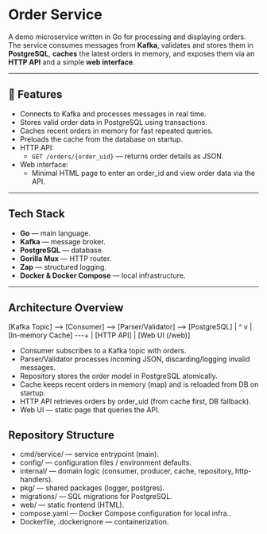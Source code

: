 # Order Service

A demo microservice written in Go for processing and displaying orders.
The service consumes messages from **Kafka**, validates and stores them in **PostgreSQL**, **caches** the latest orders in memory, and exposes them via an **HTTP API** and a simple **web interface**.

---

## 📌 Features

- Connects to Kafka and processes messages in real time.
- Stores valid order data in PostgreSQL using transactions.
- Caches recent orders in memory for fast repeated queries.
- Preloads the cache from the database on startup.
- HTTP API:
  - `GET /orders/{order_uid}` — returns order details as JSON.
- Web interface:
  - Minimal HTML page to enter an order_id and view order data via the API.

---

## Tech Stack

- **Go** — main language.
- **Kafka** — message broker.
- **PostgreSQL** — database.
- **Gorilla Mux** — HTTP router.
- **Zap** — structured logging.
- **Docker & Docker Compose** — local infrastructure.

---

## Architecture Overview

[Kafka Topic] --> [Consumer] --> [Parser/Validator] --> [PostgreSQL]
| ^
v |
[In-memory Cache] ---+
|
[HTTP API]
|
[Web UI (/web)]

- Consumer subscribes to a Kafka topic with orders.
- Parser/Validator processes incoming JSON, discarding/logging invalid messages.
- Repository stores the order model in PostgreSQL atomically.
- Cache keeps recent orders in memory (map) and is reloaded from DB on startup.
- HTTP API retrieves orders by order_uid (from cache first, DB fallback).
- Web UI — static page that queries the API.

## Repository Structure

- cmd/service/ — service entrypoint (main).
- config/ — configuration files / environment defaults.
- internal/ — domain logic (consumer, producer, cache, repository, http-handlers).
- pkg/ — shared packages (logger, postgres).
- migrations/ — SQL migrations for PostgreSQL.
- web/ — static frontend (HTML).
- compose.yaml — Docker Compose configuration for local infra..
- Dockerfile, .dockerignore — containerization.
